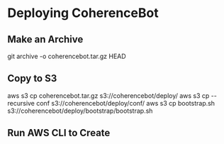 # Deploying CoherenceBot

## Make an Archive
 git archive -o coherencebot.tar.gz HEAD

## Copy to S3

  aws s3 cp coherencebot.tar.gz s3://coherencebot/deploy/
  aws s3 cp --recursive conf s3://coherencebot/deploy/conf/
  aws s3 cp bootstrap.sh s3://coherencebot/deploy/bootstrap/bootstrap.sh

## Run AWS CLI to Create
